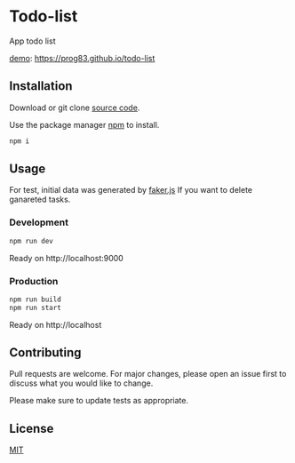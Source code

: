 # Todo-list

App todo list

[demo](https://prog83.github.io/todo-list): https://prog83.github.io/todo-list

## Installation

Download or git clone [source code](https://github.com/prog83/todo-list).

Use the package manager [npm](https://www.npmjs.com/get-npm) to install.

```bash
npm i
```

## Usage

For test, initial data was generated by [faker.js](https://github.com/marak/Faker.js/)
If you want to delete ganareted tasks.

### Development

```bash
npm run dev
```

Ready on http://localhost:9000

### Production

```bash
npm run build
npm run start
```

Ready on http://localhost

## Contributing

Pull requests are welcome. For major changes, please open an issue first to discuss what you would like to change.

Please make sure to update tests as appropriate.

## License

[MIT](https://choosealicense.com/licenses/mit/)
